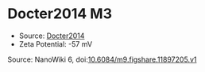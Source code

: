 <a name="material" />

# Docter2014 M3
<script type="application/ld+json">
  {
    "@context": "https://schema.org/",
    "@type": "ChemicalSubstance",
    "@id": "https://egonw.github.io/nanowiki/nanowiki336.html#material",
    "http://purl.org/dc/terms/conformsTo":
      {
        "@type": "CreativeWork",
        "@id": "https://bioschemas.org/profiles/ChemicalSubstance/0.4-RELEASE/"
      },
    "identfier": "336",
    "name": "Docter2014 M3",
    "url": "https://egonw.github.io/nanowiki/nanowiki336.html#material",
    "sameAs": "http://127.0.0.1/mediawiki/index.php/Special:URIResolver/Docter2014_M3"
  }
</script>


* Source: [Docter2014](articleDocter2014.md)
* Zeta Potential: -57 mV


Source: NanoWiki 6, doi:[10.6084/m9.figshare.11897205.v1](https://doi.org/10.6084/m9.figshare.11897205.v1)
